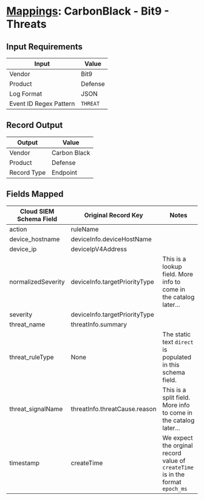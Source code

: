 # [Mappings](README.md): CarbonBlack - Bit9 - Threats

## Input Requirements

|Input|Value|
|-----|-----|
|Vendor|Bit9|
|Product|Defense|
|Log Format|JSON|
|Event ID Regex Pattern|`THREAT`|

## Record Output

|Output|Value|
|------|-----|
|Vendor|Carbon Black|
|Product|Defense|
|Record Type|Endpoint|

## Fields Mapped

|Cloud SIEM Schema Field|Original Record Key|Notes|
|-----------------------|-------------------|-----|
|action|ruleName||
|device_hostname|deviceInfo.deviceHostName||
|device_ip|deviceIpV4Address||
|normalizedSeverity|deviceInfo.targetPriorityType|This is a lookup field. More info to come in the catalog later...|
|severity|deviceInfo.targetPriorityType||
|threat_name|threatInfo.summary||
|threat_ruleType|None|The static text `direct` is populated in this schema field.|
|threat_signalName|threatInfo.threatCause.reason|This is a split field. More info to come in the catalog later...|
|timestamp|createTime|We expect the orginal record value of `createTime` is in the format `epoch_ms`|

